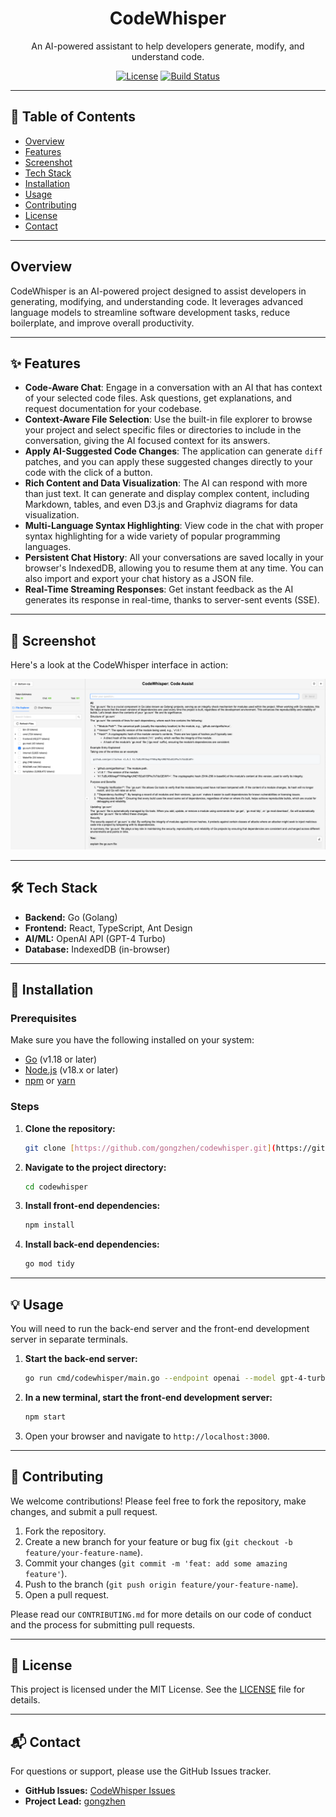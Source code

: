 <div align="center">
  <h1>CodeWhisper</h1>
  <p>
    An AI-powered assistant to help developers generate, modify, and understand code.
  </p>
  <p>
    <a href="https://github.com/gongzhen/codewhisper/blob/main/LICENSE"><img src="https://img.shields.io/badge/License-MIT-blue.svg" alt="License"></a>
    <a href="https://github.com/gongzhen/codewhisper/actions"><img src="https://img.shields.io/github/actions/workflow/status/gongzhen/codewhisper/main.yml?branch=main" alt="Build Status"></a>
  </p>
</div>

---

## 📖 Table of Contents

- [Overview](#-overview)
- [Features](#-features)
- [Screenshot](#-screenshot)
- [Tech Stack](#-tech-stack)
- [Installation](#-installation)
- [Usage](#-usage)
- [Contributing](#-contributing)
- [License](#-license)
- [Contact](#-contact)

---

##  Overview

CodeWhisper is an AI-powered project designed to assist developers in generating, modifying, and understanding code. It leverages advanced language models to streamline software development tasks, reduce boilerplate, and improve overall productivity.

---

## ✨ Features

- **Code-Aware Chat**: Engage in a conversation with an AI that has context of your selected code files. Ask questions, get explanations, and request documentation for your codebase.
- **Context-Aware File Selection**: Use the built-in file explorer to browse your project and select specific files or directories to include in the conversation, giving the AI focused context for its answers.
- **Apply AI-Suggested Code Changes**: The application can generate `diff` patches, and you can apply these suggested changes directly to your code with the click of a button.
- **Rich Content and Data Visualization**: The AI can respond with more than just text. It can generate and display complex content, including Markdown, tables, and even D3.js and Graphviz diagrams for data visualization.
- **Multi-Language Syntax Highlighting**: View code in the chat with proper syntax highlighting for a wide variety of popular programming languages.
- **Persistent Chat History**: All your conversations are saved locally in your browser's IndexedDB, allowing you to resume them at any time. You can also import and export your chat history as a JSON file.
- **Real-Time Streaming Responses**: Get instant feedback as the AI generates its response in real-time, thanks to server-sent events (SSE).

---

## 📸 Screenshot

Here's a look at the CodeWhisper interface in action:

![A screenshot of the CodeWhisper application interface](./assets/screenshot1.png)

---

## 🛠️ Tech Stack

- **Backend:** Go (Golang)
- **Frontend:** React, TypeScript, Ant Design
- **AI/ML:** OpenAI API (GPT-4 Turbo)
- **Database:** IndexedDB (in-browser)

---

## 🚀 Installation

### Prerequisites

Make sure you have the following installed on your system:

- [Go](https://golang.org/doc/install) (v1.18 or later)
- [Node.js](https://nodejs.org/) (v18.x or later)
- [npm](https://www.npmjs.com/) or [yarn](https://yarnpkg.com/)

### Steps

1.  **Clone the repository:**
    ```bash
    git clone [https://github.com/gongzhen/codewhisper.git](https://github.com/gongzhen/codewhisper.git)
    ```
2.  **Navigate to the project directory:**
    ```bash
    cd codewhisper
    ```
3.  **Install front-end dependencies:**
    ```bash
    npm install
    ```
4.  **Install back-end dependencies:**
    ```bash
    go mod tidy
    ```

---

## 💡 Usage

You will need to run the back-end server and the front-end development server in separate terminals.

1.  **Start the back-end server:**
    ```bash
    go run cmd/codewhisper/main.go --endpoint openai --model gpt-4-turbo
    ```
2.  **In a new terminal, start the front-end development server:**
    ```bash
    npm start
    ```
3.  Open your browser and navigate to `http://localhost:3000`.

---

## 🤝 Contributing

We welcome contributions! Please feel free to fork the repository, make changes, and submit a pull request.

1.  Fork the repository.
2.  Create a new branch for your feature or bug fix (`git checkout -b feature/your-feature-name`).
3.  Commit your changes (`git commit -m 'feat: add some amazing feature'`).
4.  Push to the branch (`git push origin feature/your-feature-name`).
5.  Open a pull request.

Please read our `CONTRIBUTING.md` for more details on our code of conduct and the process for submitting pull requests.

---

## 📄 License

This project is licensed under the MIT License. See the [LICENSE](LICENSE) file for details.

---

## 📬 Contact

For questions or support, please use the GitHub Issues tracker.

- **GitHub Issues:** [CodeWhisper Issues](https://github.com/gongzhen/codewhisper/issues)
- **Project Lead:** [gongzhen](https://github.com/gongzhen)